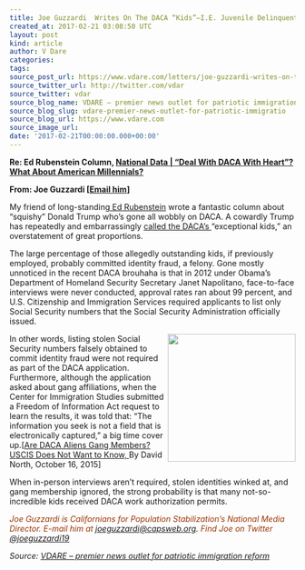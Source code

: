 ```yaml
---
title: Joe Guzzardi  Writes On The DACA “Kids”–I.E. Juvenile Delinquents, Mostly
created_at: 2017-02-21 03:08:50 UTC
layout: post
kind: article
author: V Dare
categories: 
tags: 
source_post_url: https://www.vdare.com/letters/joe-guzzardi-writes-on-the-daca-kids-i-e-juvenile-delinquents-mostly
source_twitter_url: http://twitter.com/vdar
source_twitter: vdar
source_blog_name: VDARE – premier news outlet for patriotic immigration reform
source_blog_slug: vdare-premier-news-outlet-for-patriotic-immigratio
source_blog_url: https://www.vdare.com
source_image_url: 
date: '2017-02-21T00:00:00.000+00:00'
---
```

<div class="pf-content"><p><strong>Re: Ed Rubenstein Column, <a href="http://www.vdare.com/articles/national-data-deal-with-daca-with-heart-what-about-american-millennials">National Data | “Deal With DACA With Heart”? What About American Millennials?</a></strong></p>
<p><strong>From: Joe Guzzardi [<a href="mailto:joeguzzardi@capsweb.org">Email him</a>]</strong></p>
<p>My friend of long-standing<a href="http://www.vdare.com/articles/national-data-deal-with-daca-with-heart-what-about-american-millennials"> Ed Rubenstein</a> wrote a fantastic column about “squishy” Donald Trump who’s gone all wobbly on DACA. A cowardly Trump has repeatedly and embarrassingly <a href="http://www.foxnews.com/politics/2017/02/16/trump-says-wants-to-deal-with-daca-recipients-with-heart.html">called the DACA’s </a>“exceptional kids,” an overstatement of great proportions.</p>
<p>The large percentage of those allegedly outstanding kids, if previously employed, probably committed identity fraud, a felony. Gone mostly unnoticed in the recent DACA brouhaha is that in 2012 under Obama’s Department of Homeland Security Secretary Janet Napolitano, face-to-face interviews were never conducted, approval rates ran about 99 percent, and U.S. Citizenship and Immigration Services required applicants to list only Social Security numbers that the Social Security Administration officially issued.</p><!-- TAG START { player: "7518-804336-VDare - Outstream - Rev", owner: "ONE Video by AOL", for: "ONE Video by AOL" - BEINJS } --><div id="57966237cc52c74a5e1363c4" class="vdb_player vdb_57966237cc52c74a5e1363c456bcd17ce4b018167fea5539">    <script type="text/javascript" src="//delivery.vidible.tv/jsonp/pid=57966237cc52c74a5e1363c4/56bcd17ce4b018167fea5539_bein.js"></script></div><!-- TAG END { date: 07/25/16 } -->
<p><img title="" src="http://cis.org/sites/cis.org/files/DACA.png" width="225" align="right" />In other words, listing stolen Social Security numbers falsely obtained to commit identity fraud were not required as part of the DACA application. Furthermore, although the application asked about gang affiliations, when the Center for Immigration Studies submitted a Freedom of Information Act request to learn the results, it was told that: &#8220;The information you seek is not a field that is electronically captured,” a big time cover up.[<a href="http://cis.org/north/are-daca-aliens-gang-members-uscis-does-not-want-know">Are DACA Aliens Gang Members? USCIS Does Not Want to Know, </a>By David North, October 16, 2015]</p>
<p>When in-person interviews aren’t required, stolen identities winked at, and gang membership ignored, the strong probability is that many not-so-incredible kids received DACA work authorization permits.</p>
<p><em><span style="color: #993300;">Joe Guzzardi is Californians for Population Stabilization’s National Media Director. E-mail him at</span> <a href="mailto:joeguzzardi@capsweb.org">joeguzzardi@capsweb.org</a>. <span style="color: #993300;">Find Joe on Twitter</span> <a href="https://twitter.com/joeguzzardi19">@joeguzzardi19</a></em></p>
</div><div class="">
    <i>Source: <a href="https://www.vdare.com">VDARE – premier news outlet for patriotic immigration reform</a></i>
</div>
